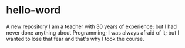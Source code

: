 # hello-word
A new repository
I am a teacher with 30 years of experience; but I had never done anything about Programming; I was always afraid of it; but I wanted to lose that fear and that's why I took the course.
